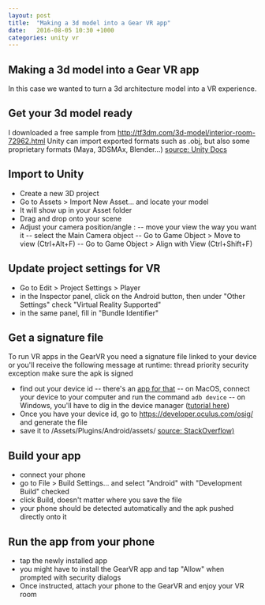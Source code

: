 ```yaml
---
layout: post
title:  "Making a 3d model into a Gear VR app"
date:   2016-08-05 10:30 +1000
categories: unity vr
---
```


Making a 3d model into a Gear VR app
---
In this case we wanted to turn a 3d architecture model into a VR experience.

Get your 3d model ready
---
I downloaded a free sample from http://tf3dm.com/3d-model/interior-room-72962.html
Unity can import exported formats such as .obj, but also some proprietary formats (Maya, 3DSMAx, Blender...)
[source: Unity Docs]([https://docs.unity3d.com/Manual/3D-formats.html)

Import to Unity
---
- Create a new 3D project
- Go to Assets > Import New Asset... and locate your model
- It will show up in your Asset folder
- Drag and drop onto your scene
- Adjust your camera position/angle :
-- move your view the way you want it
-- select the Main Camera object
-- Go to Game Object > Move to view (Ctrl+Alt+F)
-- Go to Game Object > Align with View (Ctrl+Shift+F)

Update project settings for VR
---
- Go to Edit > Project Settings > Player
- in the Inspector panel, click on the Android button, then under "Other Settings" check "Virtual Reality Supported"
- in the same panel, fill in "Bundle Identifier"


Get a signature file
---
To run VR apps in the GearVR you need a signature file linked to your device or you'll receive the following message at runtime:
  thread priority security exception make sure the apk is signed
- find out your device id
-- there's an [app for that](https://play.google.com/store/apps/details?id=com.skyworxx.sideloadvrdeviceid&hl=en)
-- on MacOS, connect your device to your computer and run the command ```adb device```
-- on Windows, you'll have to dig in the device manager ([tutorial here](http://www.gilsmethod.com/how_to_resolve_unknown_device_problems))
- Once you have your device id, go to https://developer.oculus.com/osig/ and generate the file
- save it to <YourProject>/Assets/Plugins/Android/assets/
[source: StackOverflow)](https://stackoverflow.com/questions/32045009/thread-priority-security-exception-make-sure-the-apk-is-signed)

Build your app
---
- connect your phone
- go to File > Build Settings... and select "Android" with "Development Build" checked
- click Build, doesn't matter where you save the file
- your phone should be detected automatically and the apk pushed directly onto it

Run the app from your phone
---
- tap the newly installed app
- you might have to install the GearVR app and tap "Allow" when prompted with security dialogs
- Once instructed, attach your phone to the GearVR and enjoy your VR room
